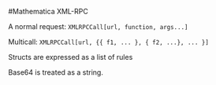 #Mathematica XML-RPC

A normal request: `XMLRPCCall[url, function, args...]`

Multicall: `XMLRPCCall[url, {{ f1, ... }, { f2, ...}, ... }]`

Structs are expressed as a list of rules

Base64 is treated as a string.
